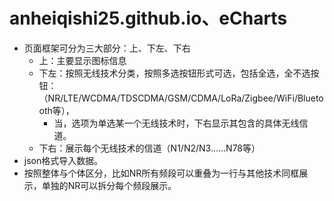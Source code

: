 # anheiqishi25.github.io、eCharts

+ 页面框架可分为三大部分：上、下左、下右
  + 上：主要显示图标信息
  + 下左：按照无线技术分类，按照多选按钮形式可选，包括全选，全不选按钮：（NR/LTE/WCDMA/TDSCDMA/GSM/CDMA/LoRa/Zigbee/WiFi/Bluetooth等），
    + 当，选项为单选某一个无线技术时，下右显示其包含的具体无线信道。
  + 下右：展示每个无线技术的信道（N1/N2/N3……N78等）
+ json格式导入数据。
+ 按照整体与个体区分，比如NR所有频段可以重叠为一行与其他技术同框展示，单独的NR可以拆分每个频段展示。